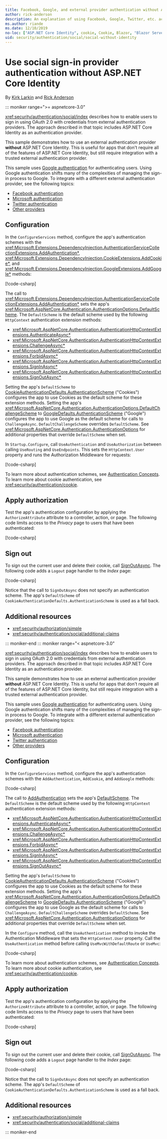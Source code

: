 ```yaml
---
title: Facebook, Google, and external provider authentication without ASP.NET Core Identity
author: rick-anderson
description: An explanation of using Facebook, Google, Twitter, etc. account user authentication without ASP.NET Core Identity.
ms.author: riande
ms.date: 12/10/2019
no-loc: ["ASP.NET Core Identity", cookie, Cookie, Blazor, "Blazor Server", "Blazor WebAssembly", "Identity", "Let's Encrypt", Razor, SignalR]
uid: security/authentication/social/social-without-identity
---
```

# Use social sign-in provider authentication without ASP.NET Core Identity

By [Kirk Larkin](https://twitter.com/serpent5) and [Rick Anderson](https://twitter.com/RickAndMSFT)

::: moniker range=">= aspnetcore-3.0"

<xref:security/authentication/social/index> describes how to enable users to sign in using OAuth 2.0 with credentials from external authentication providers. The approach described in that topic includes ASP.NET Core Identity as an authentication provider.

This sample demonstrates how to use an external authentication provider **without** ASP.NET Core Identity. This is useful for apps that don't require all of the features of ASP.NET Core Identity, but still require integration with a trusted external authentication provider.

This sample uses [Google authentication](xref:security/authentication/google-logins) for authenticating users. Using Google authentication shifts many of the complexities of managing the sign-in process to Google. To integrate with a different external authentication provider, see the following topics:

* [Facebook authentication](xref:security/authentication/facebook-logins)
* [Microsoft authentication](xref:security/authentication/microsoft-logins)
* [Twitter authentication](xref:security/authentication/twitter-logins)
* [Other providers](xref:security/authentication/otherlogins)

## Configuration

In the `ConfigureServices` method, configure the app's authentication schemes with the <xref:Microsoft.Extensions.DependencyInjection.AuthenticationServiceCollectionExtensions.AddAuthentication*>, <xref:Microsoft.Extensions.DependencyInjection.CookieExtensions.AddCookie*>, and <xref:Microsoft.Extensions.DependencyInjection.GoogleExtensions.AddGoogle*> methods:

[!code-csharp[](social-without-identity/samples_snapshot/3.x/Startup.cs?name=snippet1)]

The call to <xref:Microsoft.Extensions.DependencyInjection.AuthenticationServiceCollectionExtensions.AddAuthentication*> sets the app's <xref:Microsoft.AspNetCore.Authentication.AuthenticationOptions.DefaultScheme>. The `DefaultScheme` is the default scheme used by the following `HttpContext` authentication extension methods:

* <xref:Microsoft.AspNetCore.Authentication.AuthenticationHttpContextExtensions.AuthenticateAsync*>
* <xref:Microsoft.AspNetCore.Authentication.AuthenticationHttpContextExtensions.ChallengeAsync*>
* <xref:Microsoft.AspNetCore.Authentication.AuthenticationHttpContextExtensions.ForbidAsync*>
* <xref:Microsoft.AspNetCore.Authentication.AuthenticationHttpContextExtensions.SignInAsync*>
* <xref:Microsoft.AspNetCore.Authentication.AuthenticationHttpContextExtensions.SignOutAsync*>

Setting the app's `DefaultScheme` to [CookieAuthenticationDefaults.AuthenticationScheme](xref:Microsoft.AspNetCore.Authentication.Cookies.CookieAuthenticationDefaults.AuthenticationScheme) ("Cookies") configures the app to use Cookies as the default scheme for these extension methods. Setting the app's <xref:Microsoft.AspNetCore.Authentication.AuthenticationOptions.DefaultChallengeScheme> to [GoogleDefaults.AuthenticationScheme](xref:Microsoft.AspNetCore.Authentication.Google.GoogleDefaults.AuthenticationScheme) ("Google") configures the app to use Google as the default scheme for calls to `ChallengeAsync`. `DefaultChallengeScheme` overrides `DefaultScheme`. See <xref:Microsoft.AspNetCore.Authentication.AuthenticationOptions> for additional properties that override `DefaultScheme` when set.

In `Startup.Configure`, call `UseAuthentication` and `UseAuthorization` between calling `UseRouting` and `UseEndpoints`. This sets the `HttpContext.User` property and runs the Authorization Middleware for requests:

[!code-csharp[](social-without-identity/samples_snapshot/3.x/Startup.cs?name=snippet2&highlight=3-4)]

To learn more about authentication schemes, see [Authentication Concepts](xref:security/authentication/index#authentication-concepts). To learn more about cookie authentication, see <xref:security/authentication/cookie>.

## Apply authorization

Test the app's authentication configuration by applying the `AuthorizeAttribute` attribute to a controller, action, or page. The following code limits access to the *Privacy* page to users that have been authenticated:

[!code-csharp[](social-without-identity/samples_snapshot/3.x/Pages/Privacy.cshtml.cs?name=snippet&highlight=1)]

## Sign out

To sign out the current user and delete their cookie, call [SignOutAsync](xref:Microsoft.AspNetCore.Authentication.AuthenticationHttpContextExtensions.SignOutAsync*). The following code adds a `Logout` page handler to the *Index* page:

[!code-csharp[](social-without-identity/samples_snapshot/3.x/Pages/Index.cshtml.cs?name=snippet&highlight=3-7)]

Notice that the call to `SignOutAsync` does not specify an authentication scheme. The app's `DefaultScheme` of `CookieAuthenticationDefaults.AuthenticationScheme` is used as a fall back.

## Additional resources

* <xref:security/authorization/simple>
* <xref:security/authentication/social/additional-claims>

::: moniker-end
::: moniker range="< aspnetcore-3.0"

<xref:security/authentication/social/index> describes how to enable users to sign in using OAuth 2.0 with credentials from external authentication providers. The approach described in that topic includes ASP.NET Core Identity as an authentication provider.

This sample demonstrates how to use an external authentication provider **without** ASP.NET Core Identity. This is useful for apps that don't require all of the features of ASP.NET Core Identity, but still require integration with a trusted external authentication provider.

This sample uses [Google authentication](xref:security/authentication/google-logins) for authenticating users. Using Google authentication shifts many of the complexities of managing the sign-in process to Google. To integrate with a different external authentication provider, see the following topics:

* [Facebook authentication](xref:security/authentication/facebook-logins)
* [Microsoft authentication](xref:security/authentication/microsoft-logins)
* [Twitter authentication](xref:security/authentication/twitter-logins)
* [Other providers](xref:security/authentication/otherlogins)

## Configuration

In the `ConfigureServices` method, configure the app's authentication schemes with the `AddAuthentication`, `AddCookie`, and `AddGoogle` methods:

[!code-csharp[](social-without-identity/samples_snapshot/2.x/Startup.cs?name=snippet1)]

The call to [AddAuthentication](/dotnet/api/microsoft.extensions.dependencyinjection.authenticationservicecollectionextensions.addauthentication#Microsoft_Extensions_DependencyInjection_AuthenticationServiceCollectionExtensions_AddAuthentication_Microsoft_Extensions_DependencyInjection_IServiceCollection_System_Action_Microsoft_AspNetCore_Authentication_AuthenticationOptions__) sets the app's [DefaultScheme](xref:Microsoft.AspNetCore.Authentication.AuthenticationOptions.DefaultScheme). The `DefaultScheme` is the default scheme used by the following `HttpContext` authentication extension methods:

* <xref:Microsoft.AspNetCore.Authentication.AuthenticationHttpContextExtensions.AuthenticateAsync*>
* <xref:Microsoft.AspNetCore.Authentication.AuthenticationHttpContextExtensions.ChallengeAsync*>
* <xref:Microsoft.AspNetCore.Authentication.AuthenticationHttpContextExtensions.ForbidAsync*>
* <xref:Microsoft.AspNetCore.Authentication.AuthenticationHttpContextExtensions.SignInAsync*>
* <xref:Microsoft.AspNetCore.Authentication.AuthenticationHttpContextExtensions.SignOutAsync*>

Setting the app's `DefaultScheme` to [CookieAuthenticationDefaults.AuthenticationScheme](xref:Microsoft.AspNetCore.Authentication.Cookies.CookieAuthenticationDefaults.AuthenticationScheme) ("Cookies") configures the app to use Cookies as the default scheme for these extension methods. Setting the app's <xref:Microsoft.AspNetCore.Authentication.AuthenticationOptions.DefaultChallengeScheme> to [GoogleDefaults.AuthenticationScheme](xref:Microsoft.AspNetCore.Authentication.Google.GoogleDefaults.AuthenticationScheme) ("Google") configures the app to use Google as the default scheme for calls to `ChallengeAsync`. `DefaultChallengeScheme` overrides `DefaultScheme`. See <xref:Microsoft.AspNetCore.Authentication.AuthenticationOptions> for additional properties that override `DefaultScheme` when set.

In the `Configure` method, call the `UseAuthentication` method to invoke the Authentication Middleware that sets the `HttpContext.User` property. Call the `UseAuthentication` method before calling `UseMvcWithDefaultRoute` or `UseMvc`:

[!code-csharp[](social-without-identity/samples_snapshot/2.x/Startup.cs?name=snippet2)]

To learn more about authentication schemes, see [Authentication Concepts](xref:security/authentication/index#authentication-concepts). To learn more about cookie authentication, see <xref:security/authentication/cookie>.

## Apply authorization

Test the app's authentication configuration by applying the `AuthorizeAttribute` attribute to a controller, action, or page. The following code limits access to the *Privacy* page to users that have been authenticated:

[!code-csharp[](social-without-identity/samples_snapshot/2.x/Pages/Privacy.cshtml.cs?name=snippet&highlight=1)]

## Sign out

To sign out the current user and delete their cookie, call [SignOutAsync](xref:Microsoft.AspNetCore.Authentication.AuthenticationHttpContextExtensions.SignOutAsync*). The following code adds a `Logout` page handler to the *Index* page:

[!code-csharp[](social-without-identity/samples_snapshot/2.x/Pages/Index.cshtml.cs?name=snippet&highlight=3-7)]

Notice that the call to `SignOutAsync` does not specify an authentication scheme. The app's `DefaultScheme` of `CookieAuthenticationDefaults.AuthenticationScheme` is used as a fall back.

## Additional resources

* <xref:security/authorization/simple>
* <xref:security/authentication/social/additional-claims>

::: moniker-end
